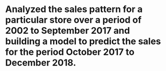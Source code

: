 # Analyzed the sales pattern for a particular store over a period of 2002 to September 2017 and building a model to predict the sales for the period October 2017 to December 2018.
